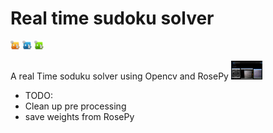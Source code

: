 # Real time sudoku solver
<p float="center">
  <img src="./img/rob1.png" width="15" />
  <img src="./img/rob2.png" width="15" /> 
  <img src="./img/rob3.png" width="15" />
</p>

A real Time soduku solver using Opencv and RosePy
<img src="./img/screenshots.png" width="50" />
- TODO:
 - Clean up pre processing
 - save weights from RosePy

